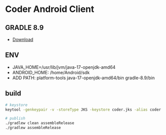 # Coder Android Client


## GRADLE 8.9
- [Download](https://gradle.org/next-steps/?version=8.9&format=bin)

## ENV
- JAVA_HOME=/usr/lib/jvm/java-17-openjdk-amd64
- ANDROID_HOME: /home/Android/sdk
- ADD PATH:
    platform-tools
    java-17-openjdk-amd64/bin
    gradle-8.9/bin


## build
```sh
# keystore
keytool -genkeypair -v -storeType JKS -keystore coder.jks -alias coder -keyalg RSA -validity 10000

# publish
./gradlew clean assembleRelease
./gradlew assembleRelease
```

